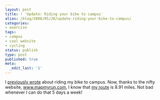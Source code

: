 ```yaml
---
layout: post
title: ! 'Update: Riding your bike to campus'
alias: /blog/2008/05/20/update-riding-your-bike-to-campus/
categories:
- exercise
tags:
- campus
- cool website
- cycling
status: publish
type: post
published: true
meta:
  _edit_last: '1'
---
```

I <a title="first blog post on riding to campus" href="http://sethholloway.com/blog/?p=33" target="_blank">previously wrote</a> about riding my bike to campus. Now, thanks to the nifty website, <a href="http://www.mapmyrun.com" target="_blank">www.mapmyrun.com</a>, I know that <a title="http://www.mapmyrun.com/run/united-states/tx/austin/985983874903" href="http://www.mapmyrun.com/run/united-states/tx/austin/985983874903" target="_blank">my route</a> is 8.91 miles. Not bad whenever I can do that 5 days a week!
